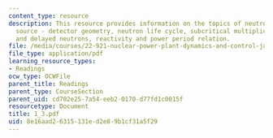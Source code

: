 ```yaml
---
content_type: resource
description: This resource provides information on the topics of neutron sources,
  source - detector geometry, neutron life cycle, subcritical multiplication, prompt
  and delayed neutrons, reactivity and power period relation.
file: /media/courses/22-921-nuclear-power-plant-dynamics-and-control-january-iap-2006/8e16aad26315131ed2e89b1cf31a5f29_1_3.pdf
file_type: application/pdf
learning_resource_types:
- Readings
ocw_type: OCWFile
parent_title: Readings
parent_type: CourseSection
parent_uid: cd702e25-7a54-eeb2-0170-d77fd1c0015f
resourcetype: Document
title: 1_3.pdf
uid: 8e16aad2-6315-131e-d2e8-9b1cf31a5f29
---
```

